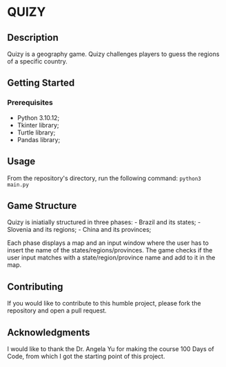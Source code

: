 # QUIZY
## Description
Quizy is a geography game. 
Quizy challenges players to guess the regions of a specific country.

## Getting Started
### Prerequisites
- Python 3.10.12;
- Tkinter library;
- Turtle library;
- Pandas library;

## Usage
From the repository's directory, run the following command:
`python3 main.py`

## Game Structure
Quizy is iniatially structured in three phases:
    - Brazil and its states;
    - Slovenia and its regions;
    - China and its provinces;

Each phase displays a map and an input window where the user has to insert the name of the states/regions/provinces. The game checks if the user input matches with a state/region/province name and add to it in the map.

## Contributing
If you would like to contribute to this humble project, please fork the repository and open a pull request.

## Acknowledgments
I would like to thank the Dr. Angela Yu for making the course 100 Days of Code, from which I got the starting point of this project.